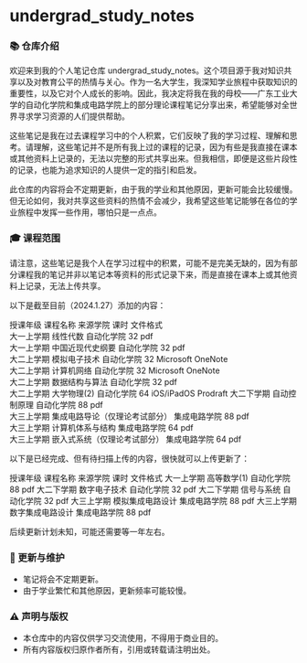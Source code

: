 # undergrad_study_notes

### 📚 仓库介绍

欢迎来到我的个人笔记仓库 undergrad_study_notes。这个项目源于我对知识共享以及对教育公平的热情与关心。作为一名大学生，我深知学业旅程中获取知识的重要性，以及它对个人成长的影响。因此，我决定将我在我的母校——广东工业大学的自动化学院和集成电路学院上的部分理论课程笔记分享出来，希望能够对全世界寻求学习资源的人们提供帮助。

这些笔记是我在过去课程学习中的个人积累，它们反映了我的学习过程、理解和思考。请理解，这些笔记并不是所有我上过的课程的记录，因为有些是我直接在课本或其他资料上记录的，无法以完整的形式共享出来。但我相信，即便是这些片段性的记录，也能为追求知识的人提供一定的指引和启发。

此仓库的内容将会不定期更新，由于我的学业和其他原因，更新可能会比较缓慢。但无论如何，我对共享这些资料的热情不会减少，我希望这些笔记能够在各位的学业旅程中发挥一些作用，哪怕只是一点点。

### 🎓 课程范围

请注意，这些笔记是我个人在学习过程中的积累，可能不是完美无缺的，因为有部分课程我的笔记并非以笔记本等资料的形式记录下来，而是直接在课本上或其他资料上记录，无法上传共享。

以下是截至目前（2024.1.27）添加的内容：

  授课年级 	课程名称           	来源学院  	课时  	文件格式               
  大一上学期	线性代数           	自动化学院 	32  	pdf                
  大一上学期	中国近现代史纲要       	自动化学院 	32  	pdf                
  大二上学期	模拟电子技术         	自动化学院 	32  	Microsoft OneNote  
  大二上学期	计算机网络          	自动化学院 	32  	Microsoft OneNote  
  大二上学期	数据结构与算法        	自动化学院 	32  	pdf                
  大二上学期	大学物理(2)        	自动化学院 	64  	iOS/iPadOS Prodraft
  大二下学期	自动控制原理         	自动化学院 	88  	pdf                
  大三上学期	集成电路导论（仅理论考试部分）	集成电路学院	88  	pdf                
  大三上学期	计算机体系与结构       	集成电路学院	64  	pdf                
  大三上学期	嵌入式系统（仅理论考试部分） 	集成电路学院	64  	pdf                

以下是已经完成、但有待扫描上传的内容，很快就可以上传更新了：

  授课年级 	课程名称    	来源学院  	课时  	文件格式
  大一上学期	高等数学(1) 	自动化学院 	88  	pdf 
  大二下学期	数字电子技术  	自动化学院 	32  	pdf 
  大二下学期	信号与系统   	自动化学院 	32  	pdf 
  大三上学期	模拟集成电路设计	集成电路学院	88  	pdf 
  大三上学期	数字集成电路设计	集成电路学院	88  	pdf 

后续更新计划未知，可能还需要等一年左右。

### 🔄 更新与维护

- 笔记将会不定期更新。
- 由于学业繁忙和其他原因，更新频率可能较慢。

### ⚠️ 声明与版权

- 本仓库中的内容仅供学习交流使用，不得用于商业目的。
- 所有内容版权归原作者所有，引用或转载请注明出处。
